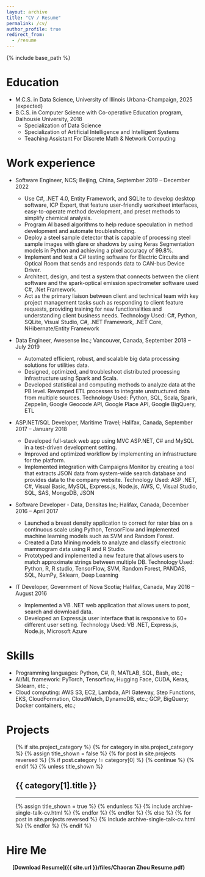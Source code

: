 ```yaml
---
layout: archive
title: "CV / Resume"
permalink: /cv/
author_profile: true
redirect_from:
  - /resume
---
```


{% include base_path %}

Education
======
* M.C.S. in Data Science, University of Illinois Urbana-Champaign, 2025 (expected)
* B.C.S. in Computer Science with Co-operative Education program, Dalhousie University, 2018
  * Specialization of Data Science
  * Specialization of Artificial Intelligence and Intelligent Systems
  * Teaching Assistant For Discrete Math & Network Computing

Work experience
======
* Software Engineer, NCS; Beijing, China, September 2019 – December 2022
  * Use C#, .NET 4.0, Entity Framework, and SQLite to develop desktop software, ICP Expert, that feature user-friendly worksheet interfaces, easy-to-operate method development, and preset methods to simplify chemical analysis.
  * Program AI based algorithms to help reduce speculation in method development and automate troubleshooting.
  * Deploy a steel sample detector that is capable of processing steel sample images with glare or shadows by using Keras Segmentation models in Python and achieving a pixel accuracy of 99.8%.
  * Implement and test a C# testing software for Electric Circuits and Optical Room that sends and responds data to CAN-bus Device Driver.
  * Architect, design, and test a system that connects between the client software and the spark-optical emission spectrometer software used C#, .Net Framework.
  * Act as the primary liaison between client and technical team with key project management tasks such as responding to client feature requests, providing training for new functionalities and understanding client business needs.
Technology Used: C#, Python, SQLite, Visual Studio, C#, .NET Framework, .NET Core, NHibernate/Entity Framework

* Data Engineer, Awesense Inc.; Vancouver, Canada, September 2018 – July 2019
  * Automated efficient, robust, and scalable big data processing solutions for utilities data.
  * Designed, optimized, and troubleshoot distributed processing infrastructure using Spark and Scala.
  * Developed statistical and computing methods to analyze data at the PB level. Revamped ETL processes to integrate unstructured data from multiple sources.
Technology Used: Python, SQL, Scala, Spark, Zeppelin, Google Geocode API, Google Place API, Google BigQuery, ETL

* ASP.NET/SQL Developer, Maritime Travel; Halifax, Canada, September 2017 – January 2018
  * Developed full-stack web app using MVC ASP.NET, C# and MySQL in a test-driven development setting.
  * Improved and optimized workflow by implementing an infrastructure for the platform.
  * Implemented integration with Campaigns Monitor by creating a tool that extracts JSON data from system-wide search database and provides data to the company website.
Technology Used: ASP .NET, C#, Visual Basic, MySQL, Express.js, Node.js, AWS, C, Visual Studio, SQL, SAS, MongoDB, JSON
 
* Software Developer - Data, Densitas Inc; Halifax, Canada, December 2016 – April 2017
  * Launched a breast density application to correct for rater bias on a continuous scale using Python, TensorFlow and implemented machine learning models such as SVM and Random Forest.
  * Created a Data Mining models to analyze and classify electronic mammogram data using R and R Studio.
  * Prototyped and implemented a new feature that allows users to match approximate strings between multiple DB.
Technology Used: Python, R, R studio, TensorFlow, SVM, Random Forest, PANDAS, SQL, NumPy, Sklearn, Deep Learning

* IT Developer, Government of Nova Scotia; Halifax, Canada, May 2016 – August 2016
  * Implemented a VB .NET web application that allows users to post, search and download data.
  * Developed an Express.js user interface that is responsive to 60+ different user setting.
Technology Used: VB .NET, Express.js, Node.js, Microsoft Azure
  
Skills
======
* Programming languages: Python, C#, R, MATLAB, SQL, Bash, etc.;
* AI/ML framework: PyTorch, Tensorflow, Hugging Face, CUDA, Keras, Sklearn, etc.;
* Cloud computing: AWS S3, EC2, Lambda, API Gateway, Step Functions, EKS, CloudFormation, CloudWatch, DynamoDB, etc.; GCP, BigQuery; Docker containers, etc.;

Projects
======
  <ul>{% if site.project_category %}
  {% for category in site.project_category  %}
    {% assign title_shown = false %}
    {% for post in site.projects reversed %}
      {% if post.category != category[0] %}
        {% continue %}
      {% endif %}
      {% unless title_shown %}
        <h2>{{ category[1].title }}</h2><hr />
        {% assign title_shown = true %}
      {% endunless %}
      {% include archive-single-talk-cv.html %}
    {% endfor %}
  {% endfor %}
{% else %}
  {% for post in site.projects reversed %}
    {% include archive-single-talk-cv.html %}
  {% endfor %}
{% endif %}</ul>

<!---
Projects
======
  <ul>{% for post in site.projects reversed %}
    {% include archive-single-talk-cv.html %}
  {% endfor %}</ul>

Python
======
  <ul>{% for post in site.python reversed %}
    {% include archive-single-talk-cv.html  %}
  {% endfor %}</ul>
  
R shiny
======
  <ul>{% for post in site.rshiny reversed %}
    {% include archive-single-cv.html %}
  {% endfor %}</ul>

-->

Hire Me
======

&nbsp; <i class="fa fa-file-download"></i> &nbsp; **[Download Resume]({{ site.url }}/files/Chaoran Zhou Resume.pdf)**
